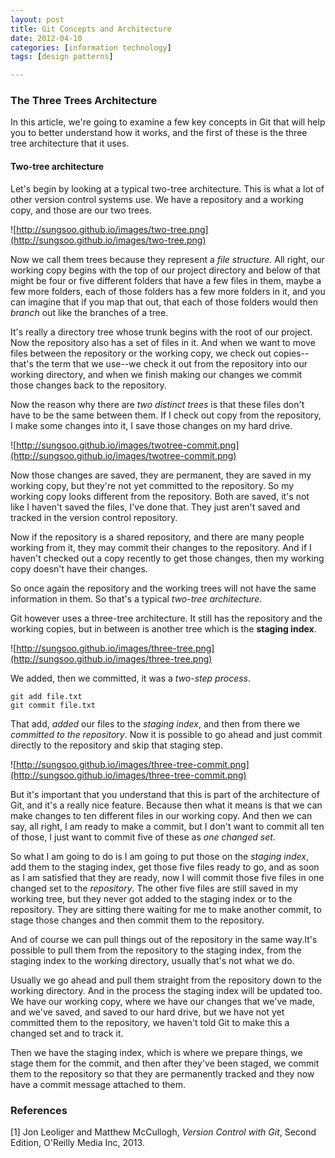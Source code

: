 ```yaml
---
layout: post
title: Git Concepts and Architecture
date: 2012-04-10
categories: [information technology]
tags: [design patterns]

---
```

### The Three Trees Architecture

In this article, we're going to examine a few key concepts in Git that will help you to better understand how it works, and the first of these is the three tree architecture that it uses.

#### Two-tree architecture
Let's begin by looking at a typical two-tree architecture.
This is what a lot of other version control systems use.
We have a repository and a working copy, and those are our two trees.

![http://sungsoo.github.io/images/two-tree.png](http://sungsoo.github.io/images/two-tree.png)

Now we call them trees because they represent a *file structure*. All right, our working copy begins with the top of our project directory and below of that might be four or five different folders that have a few files in them, maybe a few more folders, each of those folders has a few more folders in it, and you can imagine that if you map that out, that each of those folders would then *branch* out like the branches of a tree.

It's really a directory tree whose trunk begins with the root of our project. Now the repository also has a set of files in it.
And when we want to move files between the repository or the working copy, we check out copies--that's the term that we use--we check it out from the repository into our working directory, and when we finish making our changes we commit those changes back to the repository.

Now the reason why there are *two distinct trees* is that these files don't have to be the same between them.
If I check out copy from the repository, I make some changes into it, I save those changes on my hard drive.

![http://sungsoo.github.io/images/twotree-commit.png](http://sungsoo.github.io/images/twotree-commit.png)

Now those changes are saved, they are permanent, they are saved in my working copy, but they're not yet committed to the repository. So my working copy looks different from the repository. Both are saved, it's not like I haven't saved the files, I've done that. They just aren't saved and tracked in the version control repository.

Now if the repository is a shared repository, and there are many people working from it, they may commit their changes to the repository. And if I haven't checked out a copy recently to get those changes, then my working copy doesn't have their changes.

So once again the repository and the working trees will not have the same information in them. So that's a typical *two-tree architecture*. 

Git however uses a three-tree architecture.
It still has the repository and the working copies, but in between is another tree which is the **staging index**.

![http://sungsoo.github.io/images/three-tree.png](http://sungsoo.github.io/images/three-tree.png)

We added, then we committed, it was a *two-step process*.

```
git add file.txt
git commit file.txt
```

That add, *added* our files to the *staging index*, and then from there we *committed to the repository*.
Now it is possible to go ahead and just commit directly to the repository and skip that staging step. 

![http://sungsoo.github.io/images/three-tree-commit.png](http://sungsoo.github.io/images/three-tree-commit.png)

But it's important that you understand that this is part of the architecture of Git, and it's a really nice feature.
Because then what it means is that we can make changes to ten different files in our working copy.
And then we can say, all right, I am ready to make a commit, but I don't want to commit all ten of those, I just want to commit five of these as *one changed set*.

So what I am going to do is I am going to put those on the *staging index*, add them to the staging index, get those five files ready to go, and as soon as I am satisfied that they are ready, now I will commit those five files in one changed
set to the *repository*.
The other five files are still saved in my working tree, but they never got added to the staging index or to the repository.
They are sitting there waiting for me to make another commit, to stage those changes and then commit them to the repository.

And of course we can pull things out of the repository in the same way.It's possible to pull them from the repository to the staging index, from the staging index to the working directory, usually that's not what we do.

Usually we go ahead and pull them straight from the repository down to the working directory.
And in the process the staging index will be updated too.
We have our working copy, where we have our changes that we've made, and we've saved, and saved to our hard drive, but we have not yet committed them to the repository, we haven't told Git to make this a changed set and to track it.

Then we have the staging index, which is where we prepare things, we stage them for the commit, and then after they've been staged, we commit them to the repository so that they are permanently tracked and they now have a commit message attached to them.

### References
[1] Jon Leoliger and Matthew McCullogh, *Version Control with Git*, Second Edition, O'Reilly Media Inc, 2013.